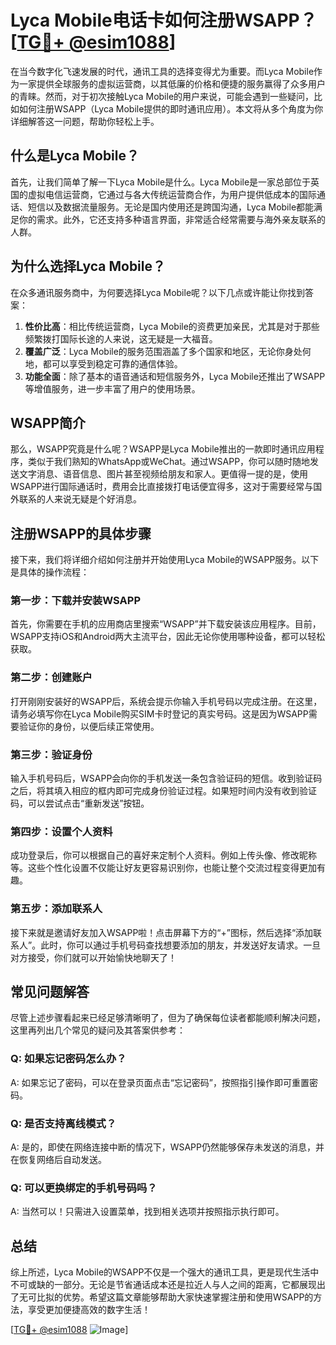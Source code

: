# Lyca Mobile电话卡如何注册WSAPP？[[TG💪+ @esim1088](https://t.me/s/esim1088)]

在当今数字化飞速发展的时代，通讯工具的选择变得尤为重要。而Lyca Mobile作为一家提供全球服务的虚拟运营商，以其低廉的价格和便捷的服务赢得了众多用户的青睐。然而，对于初次接触Lyca Mobile的用户来说，可能会遇到一些疑问，比如如何注册WSAPP（Lyca Mobile提供的即时通讯应用）。本文将从多个角度为你详细解答这一问题，帮助你轻松上手。

## 什么是Lyca Mobile？

首先，让我们简单了解一下Lyca Mobile是什么。Lyca Mobile是一家总部位于英国的虚拟电信运营商，它通过与各大传统运营商合作，为用户提供低成本的国际通话、短信以及数据流量服务。无论是国内使用还是跨国沟通，Lyca Mobile都能满足你的需求。此外，它还支持多种语言界面，非常适合经常需要与海外亲友联系的人群。

## 为什么选择Lyca Mobile？

在众多通讯服务商中，为何要选择Lyca Mobile呢？以下几点或许能让你找到答案：

1. **性价比高**：相比传统运营商，Lyca Mobile的资费更加亲民，尤其是对于那些频繁拨打国际长途的人来说，这无疑是一大福音。
2. **覆盖广泛**：Lyca Mobile的服务范围涵盖了多个国家和地区，无论你身处何地，都可以享受到稳定可靠的通信体验。
3. **功能全面**：除了基本的语音通话和短信服务外，Lyca Mobile还推出了WSAPP等增值服务，进一步丰富了用户的使用场景。

## WSAPP简介

那么，WSAPP究竟是什么呢？WSAPP是Lyca Mobile推出的一款即时通讯应用程序，类似于我们熟知的WhatsApp或WeChat。通过WSAPP，你可以随时随地发送文字消息、语音信息、图片甚至视频给朋友和家人。更值得一提的是，使用WSAPP进行国际通话时，费用会比直接拨打电话便宜得多，这对于需要经常与国外联系的人来说无疑是个好消息。

## 注册WSAPP的具体步骤

接下来，我们将详细介绍如何注册并开始使用Lyca Mobile的WSAPP服务。以下是具体的操作流程：

### 第一步：下载并安装WSAPP
首先，你需要在手机的应用商店里搜索“WSAPP”并下载安装该应用程序。目前，WSAPP支持iOS和Android两大主流平台，因此无论你使用哪种设备，都可以轻松获取。

### 第二步：创建账户
打开刚刚安装好的WSAPP后，系统会提示你输入手机号码以完成注册。在这里，请务必填写你在Lyca Mobile购买SIM卡时登记的真实号码。这是因为WSAPP需要验证你的身份，以便后续正常使用。

### 第三步：验证身份
输入手机号码后，WSAPP会向你的手机发送一条包含验证码的短信。收到验证码之后，将其填入相应的框内即可完成身份验证过程。如果短时间内没有收到验证码，可以尝试点击“重新发送”按钮。

### 第四步：设置个人资料
成功登录后，你可以根据自己的喜好来定制个人资料。例如上传头像、修改昵称等。这些个性化设置不仅能让好友更容易识别你，也能让整个交流过程变得更加有趣。

### 第五步：添加联系人
接下来就是邀请好友加入WSAPP啦！点击屏幕下方的“+”图标，然后选择“添加联系人”。此时，你可以通过手机号码查找想要添加的朋友，并发送好友请求。一旦对方接受，你们就可以开始愉快地聊天了！

## 常见问题解答

尽管上述步骤看起来已经足够清晰明了，但为了确保每位读者都能顺利解决问题，这里再列出几个常见的疑问及其答案供参考：

### Q: 如果忘记密码怎么办？
A: 如果忘记了密码，可以在登录页面点击“忘记密码”，按照指引操作即可重置密码。

### Q: 是否支持离线模式？
A: 是的，即使在网络连接中断的情况下，WSAPP仍然能够保存未发送的消息，并在恢复网络后自动发送。

### Q: 可以更换绑定的手机号码吗？
A: 当然可以！只需进入设置菜单，找到相关选项并按照指示执行即可。

## 总结

综上所述，Lyca Mobile的WSAPP不仅是一个强大的通讯工具，更是现代生活中不可或缺的一部分。无论是节省通话成本还是拉近人与人之间的距离，它都展现出了无可比拟的优势。希望这篇文章能够帮助大家快速掌握注册和使用WSAPP的方法，享受更加便捷高效的数字生活！

[[TG💪+ @esim1088](https://t.me/s/esim1088) ![Image](https://i.postimg.cc/4NQfJmqS/Snipaste-2025-05-13-00-14-12.png)]